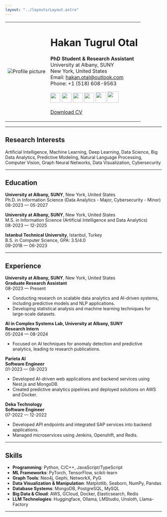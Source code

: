 ```yaml
---
layout: "../layouts/Layout.astro"
---
```


<table>
<tr>
<td>
<img src="/picture.jpg" alt="Profile picture"/>
</td>
<td>

# Hakan Tugrul Otal

**PhD Student & Research Assistant**  
University at Albany, SUNY  
New York, United States  
Email: hakan.otal@outlook.com  
Phone: +1 (518) 608-9563  

<div> 
<a href="https://scholar.google.com/citations?user=aomsxFAAAAAJ" target="_blank" rel="noreferrer"><img src="/scholar.png" width="32" height="32" /></a>
<a href="https://www.github.com/hakanotal" target="_blank" rel="noreferrer"><img src="/github.svg" width="32" height="32" /></a> 
<a href="https://www.linkedin.com/in/hakan-tugrul-otal/" target="_blank" rel="noreferrer"><img src="/linkedin.svg" width="32" height="32" /></a> 
<a href="http://www.medium.com/@hakan.otal" target="_blank" rel="noreferrer"><img src="/medium.svg" width="32" height="32" /></a>
<a href="https://huggingface.co/hotal" target="_blank" rel="noreferrer"><img src="/hf.svg" width="34" height="34" /></a>
<a href="https://www.hackerrank.com/hakanotal" target="_blank" rel="noreferrer"><img src="/hackerrank.svg" width="36" height="36" /></a>
</div>

<a href="/CV.pdf" >Download CV</a>

</td>
</tr>
</table>

---

## Research Interests

Artificial Intelligence, Machine Learning, Deep Learning, Data Science, Big Data Analytics, Predictive Modeling, Natural Language Processing, Computer Vision, Graph Neural Networks, Data Visualization, Cybersecurity

---

## Education

**University at Albany, SUNY**, New York, United States  
Ph.D. in Information Science (Data Analytics - Major, Cybersecurity - Minor)  
08-2023 — 05-2027  

**University at Albany, SUNY**, New York, United States  
M.S. in Information Science (Artificial Intelligence and Data Analytics)  
08-2023 — 12-2025  

**Istanbul Technical University**, Istanbul, Turkey  
B.S. in Computer Science, GPA: 3.5/4.0  
09-2018 — 06-2023  

---

## Experience

**University at Albany, SUNY**, New York, United States  
**Graduate Research Assistant**  
08-2023 — Present  
- Conducting research on scalable data analytics and AI-driven systems, including predictive models and NLP applications.  
- Developing statistical analysis and machine learning techniques for large-scale datasets.  

**AI in Complex Systems Lab, University at Albany, SUNY**  
**Research Intern**  
05-2024 — 08-2024  
- Focused on AI techniques for anomaly detection and predictive analytics, leading to research publications.  

**Parieta AI**  
**Software Engineer**  
01-2023 — 08-2023  
- Developed AI-driven web applications and backend services using Nest.js and MongoDB.  
- Created predictive analytics pipelines and deployed solutions on AWS and Docker.  

**Deka Technology**  
**Software Engineer**  
07-2022 — 12-2022  
- Developed API endpoints and integrated SAP services into backend applications.  
- Managed microservices using Jenkins, Openshift, and Redis.  

---

## Skills

- **Programming**: Python, C/C++, JavaScript/TypeScript  
- **ML Frameworks**: PyTorch, TensorFlow, scikit-learn  
- **Graph Tools**: Neo4j, Gephi, NetworkX, PyG  
- **Data Visualization & Manipulation**: Matplotlib, Seaborn, NumPy, Pandas  
- **Database Systems**: MongoDB, PostgreSQL, MySQL  
- **Big Data & Cloud**: AWS, GCloud, Docker, Elasticsearch, Redis  
- **LLM Technologies**: Huggingface, Ollama, LMStudio, Unsloth, Llama-Factory  

---
